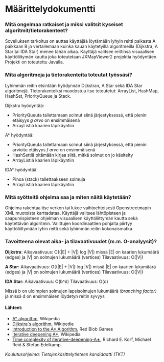 # Määrittelydokumentti

### Mitä ongelmaa ratkaiset ja miksi valitsit kyseiset algoritmit/tietorakenteet?

Sovelluksen tarkoitus on auttaa käyttäjää löytämään lyhyin reitti paikasta A paikkaan B ja vertailemaan kuinka kauan käytetyillä algoritmeilla (Dijkstra, A Star tai IDA Star) menee tähän aikaa. Käyttäjä valitsee reittinsä visuaalisen käyttöliitymän kautta joka toteutetaan JXMapViewer2 projektia hyödyntäen. Projekti on toteutettu Javalla.

### Mitä algoritmeja ja tietorakenteita toteutat työssäsi?

Lyhimmän reitin etsintään hyödynnän Dijkstran, A Star sekä IDA Star algoritmejä. Tietorakenteiksi muodostuu itse toteutetut: ArrayList, HashMap, HashSet, PriorityQueue ja Stack.

Dijkstra hyödyntää:
- PriorityQueuta tallettamaan solmut siinä järjestyksessä, että pienin etäisyys _g arvo_ on ensimmäisenä
- ArrayListiä kaarien läpikäyntiin

A* hyödyntää:
- PriorityQueuta tallettamaan solmut siinä järjestyksessä, että pienin arvioitu etäisyys _f arvo_ on ensimmäisenä
- HashSettiä pitämään kirjaa siitä, mitkä solmut on jo käsitelty
- ArrayListiä kaarien läpikäyntiin

IDA* hyödyntää:
- Pinoa (stack) tallettaakseen solmuja
- ArrayListiä kaarien läpikäyntiin

### Mitä syötteitä ohjelma saa ja miten näitä käytetään?

Ohjelma rakentaa itse verkon tai lukee vaihtoehtoisesti Openstreetmapin XML muotoista karttadataa. Käyttäjä valitsee lähtöpisteen ja saapumispisteen ohjelman visuaalisen käyttöliittymän kautta sekä käytettävän algoritmin. Valittujen koordinaattien pohjalta piirtyy käyttöliittymään lyhin reitti sekä lyhimmän reitin kokonaismatka. 

### Tavoitteena olevat aika- ja tilavaativuudet (m.m. O-analyysit)?

**Dijkstra:**
Aikavaativuus: O((|E| + |V|) log |V|) missä |E| on kaarien lukumäärä (edges) ja |V| on solmujen lukumäärä (vertices)
Tilavaativuus: O(|V|)

**A Star:**
Aikavaativuus: O((|E| + |V|) log |V|) missä |E| on kaarien lukumäärä (edges) ja |V| on solmujen lukumäärä (vertices)
Tilavaativuus: O(|V|)

**IDA Star:**
Aikavaativuus: O(b^d)
Tilavaativuus: O(d) 

Missä b on uloimpien solmujen lapsisolmujen lukumäärä _(branching factor)_ ja missä d on ensimmäisen löydetyn reitin syvyys

#### Lähteet:

- [A* algorithm](https://en.wikipedia.org/wiki/A*_search_algorithm), Wikipedia
- [Dijkstra's algorithm](https://en.wikipedia.org/wiki/Dijkstra%27s_algorithm), Wikipedia
- [Introduction to the A* Algorithm](https://www.redblobgames.com/pathfinding/a-star/introduction.html), Red Blob Games
- [Iterative deepening A*](https://en.wikipedia.org/wiki/Iterative_deepening_A*), Wikipedia
- [Time complexity of iterative-deepening-A∗](https://www.sciencedirect.com/science/article/pii/S0004370201000947), Richard E. Korf,  Michael Reid & Stefan Edelkamp

_Koulutusohjelma: Tietojenkäsittelytieteen kandidaatti (TKT)_
